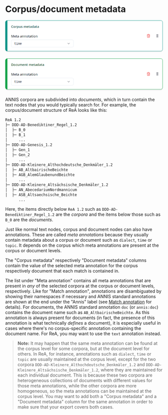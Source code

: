 # Corpus/document metadata

!["Corpus metadata" column](../img/column-corpus-metadata.png)

!["Document metadata" column](../img/column-document-metadata.png)

ANNIS corpora are subdivided into _documents_, which in turn contain the text nodes that you would typically search for. For example, the corpus/document structure of ReA looks like this:

```
ReA 1.2
├─ DDD-AD-Benediktiner_Regel_1.2
│  ├─ B_0
│  ├─ B_1
│     ...
├─ DDD-AD-Genesis_1.2
│  ├─ Gen_1
│  ├─ Gen_2
│     ...
├─ DDD-AD-Kleinere_Althochdeutsche_Denkmäler_1.2
│  ├─ AB_AltbairischeBeichte
│  ├─ AGB_AlemGlaubenundBeichte
│     ...
├─ DDD-AD-Kleinere_Altsächsische_Denkmäler_1.2
│  ├─ AN_AbecedariumNordmannicum
│  ├─ ASB_Altsaechsische_Beichte
      ...
```

Here, the items directly below `ReA 1.2` such as `DDD-AD-Benediktiner_Regel_1.2` are the _corpora_ and the items below those such as `B_0` are the _documents_.

Just like normal text nodes, corpus and document nodes can also have annotations. These are called _meta annotations_ because they usually contain metadata about a corpus or document such as `dialect`, `time` or `topic`. It depends on the corpus which meta annotations are present at the corpus or document levels.

The "Corpus metadata" respectively "Document metadata" columns contain the value of the selected meta annotation for the corpus respectively document that each match is contained in.

The list under "Meta annotation" contains all meta annotations that are present in _any_ of the selected corpora at the corpus or document levels, respectively. Like for "Match annotation", annotations are disambiguated by showing their namespaces if necessary and ANNIS standard annotations are shown at the end under the "Annis" label (see [Match annotation](match-annotation.md) for details). For documents, the ANNIS standard annotation `doc` (or `annis:doc`) contains the document name such as `AB_AltbairischeBeichte`. As this annotation is always present for documents (in fact, the presence of this annotation is what technically _defines_ a document), it is especially useful in cases where there's no corpus-specific annotation containing the document name. For ReA, you may want to use the `text` annotation instead.

> **Note:** It may happen that the same meta annotation can be found at the corpus level for some corpora, but at the document level for others. In ReA, for instance, annotations such as `dialect`, `time` or `topic` are usually maintained at the corpus level, except for the two corpora `DDD-AD-Kleinere_Althochdeutsche_Denkmäler_1.2` and `DDD-AD-Kleinere_Altsächsische_Denkmäler_1.2`, where they are maintained for each individual document. This is because these two corpora are heterogeneous collections of documents with different values for those meta annotations, while the other corpora are more homogeneous, so the meta annotations can be maintained at the corpus level. You may want to add both a "Corpus metadata" and a "Document metadata" column for the same annotation in order to make sure that your export covers both cases.
